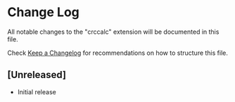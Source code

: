 # Change Log

All notable changes to the "crccalc" extension will be documented in this file.

Check [Keep a Changelog](http://keepachangelog.com/) for recommendations on how to structure this file.

## [Unreleased]

- Initial release